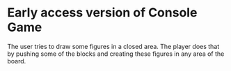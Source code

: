 # Early access version of Console Game

The user tries to draw some figures in a closed area.
The player does that by pushing some of the blocks and creating these figures in any area of the board.
